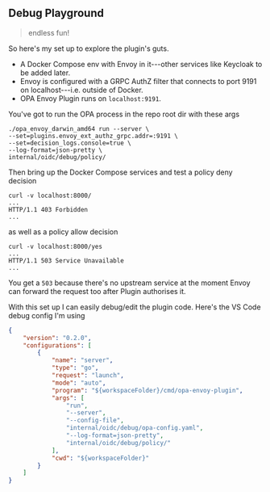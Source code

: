 Debug Playground
----------------
> endless fun!

So here's my set up to explore the plugin's guts.

* A Docker Compose env with Envoy in it---other services like Keycloak
  to be added later.
* Envoy is configured with a GRPC AuthZ filter that connects to port
  9191 on localhost---i.e. outside of Docker.
* OPA Envoy Plugin runs on `localhost:9191`.

You've got to run the OPA process in the repo root dir with these
args

```console
./opa_envoy_darwin_amd64 run --server \
--set=plugins.envoy_ext_authz_grpc.addr=:9191 \
--set=decision_logs.console=true \
--log-format=json-pretty \
internal/oidc/debug/policy/
```

Then bring up the Docker Compose services and test a policy deny
decision

```console
curl -v localhost:8000/
...
HTTP/1.1 403 Forbidden
...
```

as well as a policy allow decision

```console
curl -v localhost:8000/yes
...
HTTP/1.1 503 Service Unavailable
...
```

You get a `503` because there's no upstream service at the moment
Envoy can forward the request too after Plugin authorises it.

With this set up I can easily debug/edit the plugin code.
Here's the VS Code debug config I'm using

```json
{
    "version": "0.2.0",
    "configurations": [
        {
            "name": "server",
            "type": "go",
            "request": "launch",
            "mode": "auto",
            "program": "${workspaceFolder}/cmd/opa-envoy-plugin",
            "args": [
                "run",
                "--server",
                "--config-file",
                "internal/oidc/debug/opa-config.yaml",
                "--log-format=json-pretty",
                "internal/oidc/debug/policy/"
            ],
            "cwd": "${workspaceFolder}"
        }
    ]
}
```
